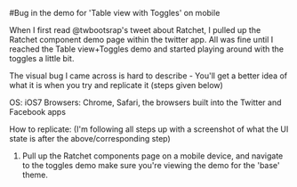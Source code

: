 #Bug in the demo for 'Table view with Toggles' on mobile


When I first read @twbootsrap's tweet about Ratchet, I pulled up the Ratchet component demo page within the twitter app. All was fine until I reached the Table view+Toggles demo and started playing around with the toggles a little bit.

The visual bug I came across is hard to describe - You'll get a better idea of what it is when you try and replicate it (steps given below)

OS: iOS7
Browsers: Chrome, Safari, the browsers built into the Twitter and Facebook apps

How to replicate:
(I'm following all steps up with a screenshot of what the UI state is after the above/corresponding step)

1. Pull up the Ratchet components page on a mobile device, and navigate to the toggles demo make sure you're viewing the demo for the 'base' theme.


